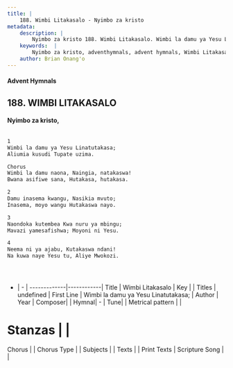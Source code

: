 ```yaml
---
title: |
    188. Wimbi Litakasalo - Nyimbo za kristo
metadata:
    description: |
        Nyimbo za kristo 188. Wimbi Litakasalo. Wimbi la damu ya Yesu Linatutakasa;  Aliumia kusudi Tupate uzima.  Chorus	 Wimbi la damu naona, Naingia, natakaswa!  Bwana asifiwe sana, Hutakasa, hutakasa.  
    keywords:  |
        Nyimbo za kristo, adventhymnals, advent hymnals, Wimbi Litakasalo, Wimbi la damu ya Yesu Linatutakasa; . 
    author: Brian Onang'o
---
```


#### Advent Hymnals
## 188. WIMBI LITAKASALO
####  Nyimbo za kristo,

```txt

1
Wimbi la damu ya Yesu Linatutakasa; 
Aliumia kusudi Tupate uzima.

Chorus	
Wimbi la damu naona, Naingia, natakaswa! 
Bwana asifiwe sana, Hutakasa, hutakasa.

2
Damu inasema kwangu, Nasikia mvuto; 
Inasema, moyo wangu Hutakaswa nayo.

3
Naondoka kutembea Kwa nuru ya mbingu; 
Mavazi yamesafishwa; Moyoni ni Yesu.

4
Neema ni ya ajabu, Kutakaswa ndani! 
Na kuwa naye Yesu tu, Aliye Mwokozi.





```

- |   -  |
-------------|------------|
Title | Wimbi Litakasalo |
Key |  |
Titles | undefined |
First Line | Wimbi la damu ya Yesu Linatutakasa;  |
Author | 
Year | 
Composer| |
Hymnal|  - |
Tune|  |
Metrical pattern | |
# Stanzas |  |
Chorus |  |
Chorus Type |  |
Subjects | |
Texts |  |
Print Texts | 
Scripture Song |  |
    
